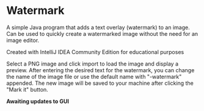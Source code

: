 # Watermark
A simple Java program that adds a text overlay (watermark) to an image. Can be used to quickly create a watermarked image without the need for an image editor.

Created with IntelliJ IDEA Community Edition for educational purposes

Select a PNG image and click import to load the image and display a preview. After entering the desired text for the watermark, you can change the name of the image file or use the default name with "-watermark" appended. The new image will be saved to your machine after clicking the "Mark it" button.

**Awaiting updates to GUI**
